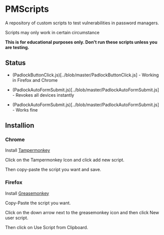 # PMScripts

A repository of custom scripts to test vulnerabilities in password managers.

Scripts may only work in certain circumstance

**This is for educational purposes only. Don't run these scripts unless you are testing.**

## Status

- (PadlockButtonClick.js)[../blob/master/PadlockButtonClick.js] - Working in Firefox and Chrome

- (PadlockAutoFormSubmit.js)[../blob/master/PadlockAutoFormSubmit.js] - Revokes all devices instantly

- (PadlockAutoFormSubmit.js)[../blob/master/PadlockAutoFormSubmit.js] - Works fine

## Installion

### Chrome

Install [Tampermonkey](https://chrome.google.com/webstore/detail/dhdgffkkebhmkfjojejmpbldmpobfkfo)

Click on the Tampermonkey Icon and click add new script.

Then copy-paste the script you want and save.

### Firefox

Install [Greasemonkey](https://addons.mozilla.org/firefox/downloads/latest/greasemonkey/addon-748-latest.xpi?src=dp-btn-primary)

Copy-Paste the script you want.

Click on the down arrow next to the greasemonkey icon and then click New 
user script.

Then click on Use Script from Clipboard.
